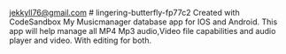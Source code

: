jekkyll76@gmail.com # lingering-butterfly-fp77c2
Created with CodeSandbox
My Musicmanager database app for IOS and Android. This app will help manage all MP4 Mp3 audio,Video file capabilities and audio player and video. With editing for both.